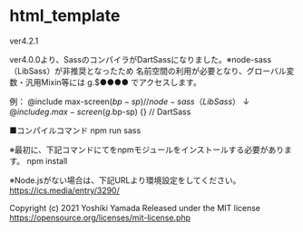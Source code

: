 # html_template
ver4.2.1

ver4.0.0より、SassのコンパイラがDartSassになりました。※node-sass（LibSass）が非推奨となったため
名前空間の利用が必要となり、グローバル変数・汎用Mixin等には g.$●●●● でアクセスします。

例：
@include max-screen($bp-sp) {} // node-sass（LibSass）
↓
@include g.max-screen(g.$bp-sp) {} // DartSass


■コンパイルコマンド
npm run sass

※最初に、下記コマンドにてをnpmモジュールをインストールする必要があります。 
npm install

※Node.jsがない場合は、下記URLより環境設定をしてください。 
https://ics.media/entry/3290/ 


Copyright (c) 2021 Yoshiki Yamada
Released under the MIT license
https://opensource.org/licenses/mit-license.php